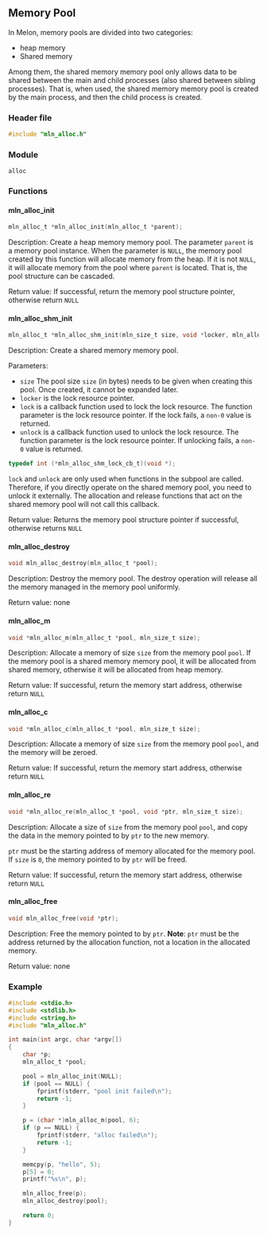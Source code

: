 ## Memory Pool



In Melon, memory pools are divided into two categories:

- heap memory
- Shared memory

Among them, the shared memory memory pool only allows data to be shared between the main and child processes (also shared between sibling processes). That is, when used, the shared memory memory pool is created by the main process, and then the child process is created.



### Header file

```c
#include "mln_alloc.h"
```



### Module

`alloc`



### Functions



#### mln_alloc_init

```c
mln_alloc_t *mln_alloc_init(mln_alloc_t *parent);
```

Description: Create a heap memory memory pool. The parameter `parent` is a memory pool instance. When the parameter is `NULL`, the memory pool created by this function will allocate memory from the heap. If it is not `NULL`, it will allocate memory from the pool where `parent` is located. That is, the pool structure can be cascaded.

Return value: If successful, return the memory pool structure pointer, otherwise return `NULL`



#### mln_alloc_shm_init
    
```c
mln_alloc_t *mln_alloc_shm_init(mln_size_t size, void *locker, mln_alloc_shm_lock_cb_t lock, mln_alloc_shm_lock_cb_t unlock);                  
``` 
    
Description: Create a shared memory memory pool.
                                                                                                                                               
Parameters:
                                                                                                                                               
- `size` The pool size `size` (in bytes) needs to be given when creating this pool. Once created, it cannot be expanded later.
- `locker` is the lock resource pointer.
- `lock` is a callback function used to lock the lock resource. The function parameter is the lock resource pointer. If the lock fails, a `non-0` value is returned.
- `unlock` is a callback function used to unlock the lock resource. The function parameter is the lock resource pointer. If unlocking fails, a `non-0` value is returned.
                                                                                                                                               
```c
typedef int (*mln_alloc_shm_lock_cb_t)(void *);
```
                                                                                                                                               
`lock` and `unlock` are only used when functions in the subpool are called. Therefore, if you directly operate on the shared memory pool, you need to unlock it externally. The allocation and release functions that act on the shared memory pool will not call this callback.
    
Return value: Returns the memory pool structure pointer if successful, otherwise returns `NULL`



#### mln_alloc_destroy

```c
void mln_alloc_destroy(mln_alloc_t *pool);
```

Description: Destroy the memory pool. The destroy operation will release all the memory managed in the memory pool uniformly.

Return value: none



#### mln_alloc_m

```c
void *mln_alloc_m(mln_alloc_t *pool, mln_size_t size);
```

Description: Allocate a memory of size `size` from the memory pool `pool`. If the memory pool is a shared memory memory pool, it will be allocated from shared memory, otherwise it will be allocated from heap memory.

Return value: If successful, return the memory start address, otherwise return `NULL`



#### mln_alloc_c

```c
void *mln_alloc_c(mln_alloc_t *pool, mln_size_t size);
```

Description: Allocate a memory of size `size` from the memory pool `pool`, and the memory will be zeroed.

Return value: If successful, return the memory start address, otherwise return `NULL`



#### mln_alloc_re

```c
void *mln_alloc_re(mln_alloc_t *pool, void *ptr, mln_size_t size);
```

Description: Allocate a size of `size` from the memory pool `pool`, and copy the data in the memory pointed to by `ptr` to the new memory.

`ptr` must be the starting address of memory allocated for the memory pool. If `size` is `0`, the memory pointed to by `ptr` will be freed.

Return value: If successful, return the memory start address, otherwise return `NULL`



#### mln_alloc_free

```c
void mln_alloc_free(void *ptr);
```

Description: Free the memory pointed to by `ptr`. **Note**: `ptr` must be the address returned by the allocation function, not a location in the allocated memory.

Return value: none



### Example

```c
#include <stdio.h>
#include <stdlib.h>
#include <string.h>
#include "mln_alloc.h"

int main(int argc, char *argv[])
{
    char *p;
    mln_alloc_t *pool;

    pool = mln_alloc_init(NULL);
    if (pool == NULL) {
        fprintf(stderr, "pool init failed\n");
        return -1;
    }

    p = (char *)mln_alloc_m(pool, 6);
    if (p == NULL) {
        fprintf(stderr, "alloc failed\n");
        return -1;
    }

    memcpy(p, "hello", 5);
    p[5] = 0;
    printf("%s\n", p);

    mln_alloc_free(p);
    mln_alloc_destroy(pool);

    return 0;
}
```

